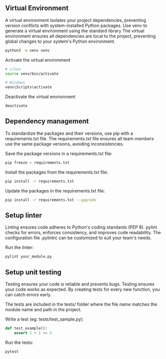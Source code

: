 ## Virtual Environment

A virtual environment isolates your project dependencies, preventing version conflicts with system-installed Python packages.
Use venv to generate a virtual environment using the standard library
The virtual environment ensures all dependencies are local to the project, preventing global changes to your system's Python environment.

```bash
python3 -m venv venv
```

Activate the virtual environment

```bash
# Linux
source venv/bin/activate

# Windows
venv\Scripts\activate
```

Deactivate the virtual environment

```bash
deactivate
```

## Dependency management

To standardize the packages and their versions, use pip with a requirements.txt file.
The requirements.txt file ensures all team members use the same package versions, avoiding inconsistencies.

Save the package versions in a requirements.txt file:

```bash
pip freeze > requirements.txt
```

Install the packages from the requirements.txt file:

```bash
pip install -r requirements.txt
```

Update the packages in the requirements.txt file:

```bash
pip install -r requirements.txt --upgrade
```

## Setup linter

Linting ensures code adheres to Python's coding standards (PEP 8).
pylint checks for errors, enforces consistency, and improves code readability. The configuration file .pylintrc can be customized to suit your team's needs.

Run the linter:

```bash
pylint your_module.py
```

## Setup unit testing

Testing ensures your code is reliable and prevents bugs.
Testing ensures your code works as expected. By creating tests for every new function, you can catch errors early.

The tests are included in the tests/ folder where the file name matches the module name and path in the project.

Write a test (eg: tests/test_sample.py):

```python
def test_example():
    assert 1 + 1 == 2
```

Run the tests:

```bash
pytest
```
